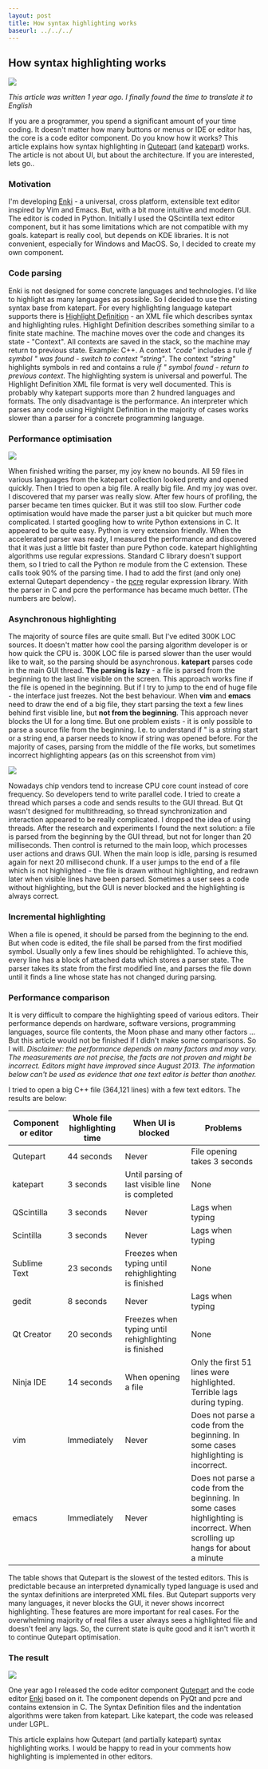```yaml
---
layout: post
title: How syntax highlighting works
baseurl: ../../../
---
```



## How syntax highlighting works
<img src="http://habrastorage.org/storage2/6bb/381/e8c/6bb381e8c73e13c35a2a536affdb8206.png"/>

*This article was written 1 year ago. I finally found the time to translate it to English*

If you are a programmer, you spend a significant amount of your time coding. It doesn't matter how many buttons or menus or IDE or editor has, the core is a code editor component. Do you know how it works?
This article explains how syntax highlighting in [Qutepart](https://github.com/andreikop/qutepart) (and [katepart](http://kate-editor.org/about-katepart/)) works. The article is not about UI, but about the architecture. If you are interested, lets go..

### Motivation
I'm developing [Enki](http://enki-editor.org) - a universal, cross platform, extensible text editor inspired by Vim and Emacs. But, with a bit more intuitive and modern GUI. The editor is coded in Python. Initially I used the QScintilla text editor component, but it has some limitations which are not compatible with my goals.
katepart is really cool, but depends on KDE libraries. It is not convenient, especially for Windows and MacOS.
So, I decided to create my own component.

### Code parsing
Enki is not designed for some concrete languages and technologies. I'd like to highlight as many languages as possible. So I decided to use the existing syntax base from katepart.
For every highlighting language katepart supports there is [Highlight Definition](http://kate-editor.org/2005/03/24/writing-a-syntax-highlighting-file/) - an XML file which describes syntax and highlighting rules.
Highlight Definition describes something similar to a finite state machine. The machine moves over the code and changes its state - "Context". All contexts are saved in the stack, so the machine may return to previous state.
Example: C++. A context *"code"* includes a rule *if symbol " was found - switch to context "string"*. The context *"string"* highlights symbols in red and contains a rule *if " symbol found - return to previous context*.
The highlighting system is universal and powerful. The Highlight Definition XML file format is very well documented. This is probably why katepart supports more than 2 hundred languages and formats. The only disadvantage is the performance. An interpreter which parses any code using Highlight Definition in the majority of cases works slower than a parser for a concrete programming language.

### Performance optimisation

<img src="http://habrastorage.org/storage2/df8/65f/0cd/df865f0cd239e5ff19036f148f50abe7.png"/>

When finished writing the parser, my joy knew no bounds. All 59 files in various languages from the katepart collection looked pretty and opened quickly.
Then I tried to open a big file. A really big file. And my joy was over. I discovered that my parser was really slow.
After few hours of profiling, the parser became ten times quicker. But it was still too slow. Further code optimisation would have made the parser just a bit quicker but much more complicated.
I started googling how to write Python extensions in C. It appeared to be quite easy. Python is very extension friendly.
When the accelerated parser was ready, I measured the performance and discovered that it was just a little bit faster than pure Python code. katepart highlighting algorithms use regular expressions. Standard C library doesn't support them, so I tried to call the Python re module from the C extension. These calls took 90% of the parsing time.
I had to add the first (and only one) external Qutepart dependency - the [pcre](http://pcre.org/) regular expression library.
With the parser in C and pcre the performance has became much better. (The numbers are below).

### Asynchronous highlighting

The majority of source files are quite small. But I've edited 300K LOC sources. It doesn't matter how cool the parsing algorithm developer is or how quick the CPU is. 300K LOC file is parsed slower than the user would like to wait, so the parsing should be asynchronous.
**katepart** parses code in the main GUI thread. **The parsing is lazy** - a file is parsed from the beginning to the last line visible on the screen. This approach works fine if the file is opened in the beginning. But if I try to jump to the end of huge file - the interface just freezes. Not the best behaviour.
When **vim** and **emacs** need to draw the end of a big file, they start parsing the text a few lines behind first visible line, but **not from the beginning**. This approach never blocks the UI for a long time.
But one problem exists - it is only possible to parse a source file from the beginning. I.e. to understand if " is a string start or a string end, a parser needs to know if string was opened before.
For the majority of cases, parsing from the middle of the file works, but sometimes incorrect highlighting appears (as on this screenshot from vim)

<img src="http://habrastorage.org/storage2/6d1/fc0/af3/6d1fc0af37cd85eea7b28c7f8f044ff8.png"/>

Nowadays chip vendors tend to increase CPU core count instead of core frequency. So developers tend to write parallel code.
I tried to create a thread which parses a code and sends results to the GUI thread. But Qt wasn't designed for multithreading, so thread synchronization and interaction appeared to be really complicated. I dropped the idea of using threads.
After the research and experiments I found the next solution: a file is parsed from the beginning by the GUI thread, but not for longer than 20 milliseconds. Then control is returned to the main loop, which processes user actions and draws GUI. When the main loop is idle, parsing is resumed again for next 20 millisecond chunk.
If a user jumps to the end of a file which is not highlighted - the file is drawn without highlighting, and redrawn later when visible lines have been parsed.
Sometimes a user sees a code without highlighting, but the GUI is never blocked and the highlighting is always correct.

### Incremental highlighting

When a file is opened, it should be parsed from the beginning to the end. But when code is edited, the file shall be parsed from the first modified symbol. Usually only a few lines should be rehighlighted.
To achieve this, every line has a block of attached data which stores a parser state.
The parser takes its state from the first modified line, and parses the file down until it finds a line whose state has not changed during parsing.

### Performance comparison

It is very difficult to compare the highlighting  speed of various editors. Their performance depends on hardware, software versions, programming languages, source file contents, the Moon phase and many other factors ...
But this article would not be finished if I didn't make some comparisons. So I will.
*Disclaimer: the performance depends on many factors and may vary. The measurements are not precise, the facts are not proven and might be incorrect. Editors might have improved since August 2013.
The information below can't be used as evidence that one text editor is better than another.*

I tried to open a big C++ file (364,121 lines) with a few text editors. The results are below:

| Component or editor    | Whole file highlighting time      | When UI is blocked                                   | Problems                      |
| ---------------------- | --------------------------------- | ---------------------------------------------------- | ----------------------------- |
| Qutepart               | 44 seconds                        | Never                                                | File opening takes 3 seconds  |
| katepart               | 3 seconds                         | Until parsing of last visible line is completed      | None                          |
| QScintilla             | 3 seconds                         | Never                                                | Lags when typing              |
| Scintilla              | 3 seconds                         | Never                                                | Lags when typing              |
| Sublime Text           | 23 seconds                        | Freezes when typing until rehighlighting is finished | None                          |
| gedit                  | 8 seconds                         | Never                                                | Lags when typing              |
| Qt Creator             | 20 seconds                        | Freezes when typing until rehighlighting is finished | None                          |
| Ninja IDE              | 14 seconds                        | When opening a file                                  | Only the first 51 lines were highlighted. Terrible lags during typing. |
| vim                    | Immediately                       | Never                                                | Does not parse a code  from the beginning. In some cases highlighting is incorrect. |
| emacs                  | Immediately                       | Never                                                | Does not parse a code  from the beginning. In some cases highlighting is incorrect. When scrolling up hangs for about a minute |

The table shows that Qutepart is the slowest of the tested editors. This is predictable because an interpreted dynamically typed language is used and the syntax definitions are interpreted XML files. But Qutepart supports very many languages, it never blocks the GUI, it never shows incorrect highlighting. These features are more important for real cases.
For the overwhelming majority of real files a user always sees a highlighted file and doesn't feel any lags. So, the current state is quite good and it isn't worth it to continue Qutepart optimisation.

### The result
<img src="http://habrastorage.org/storage2/d25/87a/120/d2587a1206357246e4172df4fb99121a.png"/>

One year ago I released the code editor component [Qutepart](https://github.com/andreikop/qutepart) and the code editor [Enki](http://enki-editor.org) based on it.
The component depends on PyQt and pcre and contains extension in C. The Syntax Definition files and the indentation algorithms were taken from katepart. Like katepart, the code was released under LGPL.

This article explains how Qutepart (and partially katepart) syntax highlighting works. I would be happy to read in your comments how highlighting is implemented in other editors.
